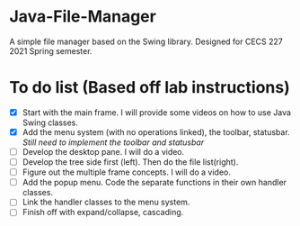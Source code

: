 # Java-File-Manager
A simple file manager based on the Swing library.
Designed for CECS 227 2021 Spring semester.

# To do list (Based off lab instructions)

 - [x] Start with the main frame. I will provide some videos on how to use Java Swing classes.
 - [x] Add the menu system (with no operations linked), the toolbar, statusbar. *Still need to implement the toolbar and statusbar*
 - [ ] Develop the desktop pane. I will do a video.
 - [ ] Develop the tree side first (left). Then do the file list(right).
 - [ ] Figure out the multiple frame concepts. I will do a video.
 - [ ] Add the popup menu. Code the separate functions in their own handler classes.
 - [ ] Link the handler classes to the menu system.
 - [ ] Finish off with expand/collapse, cascading.

